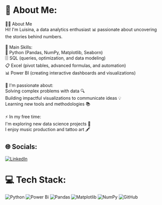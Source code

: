 # 💫 About Me:
👩‍💻 About Me<br>Hi! I'm Luisina, a data analytics enthusiast 📊 passionate about uncovering the stories behind numbers.<br><br>🎯 Main Skills:<br>🐍 Python (Pandas, NumPy, Matplotlib, Seaborn)<br>🗄️ SQL (queries, optimization, and data modeling)<br>📋 Excel (pivot tables, advanced formulas, and automation)<br>📊 Power BI (creating interactive dashboards and visualizations)<br><br>🌟 I'm passionate about:<br>Solving complex problems with data 🔍<br>Building impactful visualizations to communicate ideas 💡<br>Learning new tools and methodologies 📚<br><br>⚡ In my free time:<br>I'm exploring new data science projects 🚀<br>I enjoy music production and tattoo art 🖋️

## 🌐 Socials:
[![LinkedIn](https://img.shields.io/badge/LinkedIn-%230077B5.svg?logo=linkedin&logoColor=white)](https://linkedin.com/in/luisina-gargiulo) 

# 💻 Tech Stack:
![Python](https://img.shields.io/badge/python-3670A0?style=for-the-badge&logo=python&logoColor=ffdd54) ![Power Bi](https://img.shields.io/badge/power_bi-F2C811?style=for-the-badge&logo=powerbi&logoColor=black) ![Pandas](https://img.shields.io/badge/pandas-%23150458.svg?style=for-the-badge&logo=pandas&logoColor=white) ![Matplotlib](https://img.shields.io/badge/Matplotlib-%23ffffff.svg?style=for-the-badge&logo=Matplotlib&logoColor=black) ![NumPy](https://img.shields.io/badge/numpy-%23013243.svg?style=for-the-badge&logo=numpy&logoColor=white) ![GitHub](https://img.shields.io/badge/github-%23121011.svg?style=for-the-badge&logo=github&logoColor=white)

<!-- Proudly created with GPRM ( https://gprm.itsvg.in ) -->
